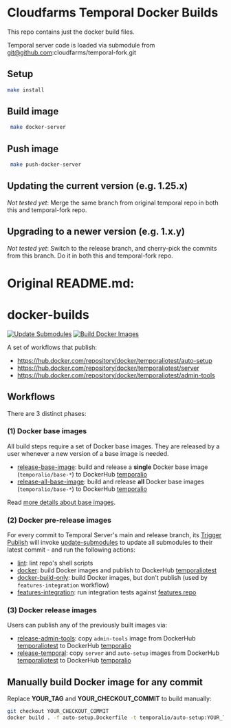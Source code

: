 # Cloudfarms Temporal Docker Builds

This repo contains just the docker build files. 

Temporal server code is loaded via submodule from git@github.com:cloudfarms/temporal-fork.git

## Setup
```bash
make install
```

## Build image
```bash
 make docker-server
```

## Push image
```bash
 make push-docker-server
```

## Updating the current version (e.g. 1.25.x)
*Not tested yet*: Merge the same branch from original temporal repo in both this and temporal-fork repo.

## Upgrading to a newer version (e.g. 1.x.y)
*Not tested yet*: Switch to the release branch, and cherry-pick the commits from this branch. Do it in both this and temporal-fork repo.

# Original README.md:

# docker-builds
[![Update Submodules](https://github.com/temporalio/docker-builds/actions/workflows/update-submodules.yml/badge.svg)](https://github.com/temporalio/docker-builds/actions/workflows/update-submodules.yml)
[![Build Docker Images](https://github.com/temporalio/docker-builds/actions/workflows/docker.yml/badge.svg)](https://github.com/temporalio/docker-builds/actions/workflows/docker.yml)

A set of workflows that publish:

- https://hub.docker.com/repository/docker/temporaliotest/auto-setup
- https://hub.docker.com/repository/docker/temporaliotest/server
- https://hub.docker.com/repository/docker/temporaliotest/admin-tools


## Workflows

There are 3 distinct phases:

### (1) Docker base images

All build steps require a set of Docker base images.
They are released by a user whenever a new version of a base image is needed.

* [release-base-image](https://github.com/temporalio/docker-builds/actions/workflows/release-base-image.yml):
  build and release a **single** Docker base image (`temporalio/base-*`) to DockerHub [temporalio](https://hub.docker.com/u/temporalio)
* [release-all-base-image](https://github.com/temporalio/docker-builds/actions/workflows/release-all-base-image.yml):
  build and release **all** Docker base images (`temporalio/base-*`) to DockerHub [temporalio](https://hub.docker.com/u/temporalio)

Read [more details about base images](./docker/base-images/README.md).

### (2) Docker pre-release images

For every commit to Temporal Server's main and release branch,
its [Trigger Publish](https://github.com/temporalio/temporal/blob/main/.github/workflows/trigger-publish.yml)
will invoke [update-submodules](https://github.com/temporalio/docker-builds/actions/workflows/update-submodules.yml)
to update all submodules to their latest commit - and run the following actions:

* [lint](https://github.com/temporalio/docker-builds/actions/workflows/lint.yml):
  lint repo's shell scripts
* [docker](https://github.com/temporalio/docker-builds/actions/workflows/docker.yml):
  build Docker images and publish to DockerHub [temporaliotest](https://hub.docker.com/u/temporaliotest)
* [docker-build-only](https://github.com/temporalio/docker-builds/actions/workflows/docker-build-only.yml):
  build Docker images, but don't publish (used by `features-integration` workflow)
* [features-integration](https://github.com/temporalio/docker-builds/actions/workflows/features-integration.yml):
  run integration tests against [features repo](https://github.com/temporalio/features)

### (3) Docker release images

Users can publish any of the previously built images via:

* [release-admin-tools](https://github.com/temporalio/docker-builds/actions/workflows/release-admin-tools.yml):
  copy `admin-tools` image from DockerHub [temporaliotest](https://hub.docker.com/u/temporaliotest) to
  DockerHub [temporalio](https://hub.docker.com/u/temporalio)
* [release-temporal](https://github.com/temporalio/docker-builds/actions/workflows/release-temporal.yml):
  copy `server` and `auto-setup` images from DockerHub [temporaliotest](https://hub.docker.com/u/temporaliotest) to
  DockerHub [temporalio](https://hub.docker.com/u/temporalio)


## Manually build Docker image for any commit

Replace **YOUR_TAG** and **YOUR_CHECKOUT_COMMIT** to build manually:

```bash
git checkout YOUR_CHECKOUT_COMMIT
docker build . -f auto-setup.Dockerfile -t temporalio/auto-setup:YOUR_TAG
```

